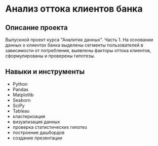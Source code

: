 # Анализ оттока клиентов банка

## Описание проекта 
Выпускной проект курса "Аналитик данных". Часть 1. На основании данных о клиентах банка выделены сегменты пользователей в зависимости от потребления, выявлены факторы оттока клиентов, сформулированы и проверены гипотезы.

## Навыки и инструменты

- Python 
- Pandas
- Matplotlib
- Seaborn
- SciPy
- Tableau
- кластеризация
- визуализация данных 
- проверка статистических гипотез
- построение дашбордов
- создание презентации 